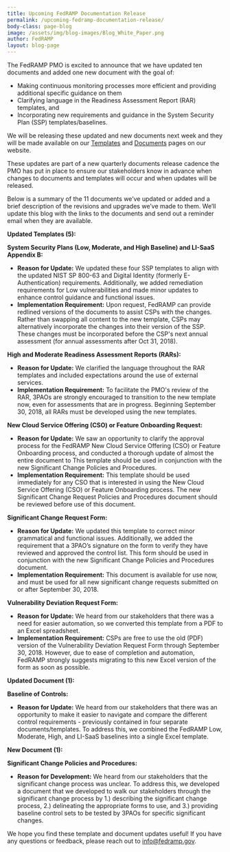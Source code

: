 ```yaml
---
title: Upcoming FedRAMP Documentation Release
permalink: /upcoming-fedramp-documentation-release/ 
body-class: page-blog
image: /assets/img/blog-images/Blog_White_Paper.png
author: FedRAMP
layout: blog-page
---
```

The FedRAMP PMO is excited to announce that we have updated ten documents and added one new document with the goal of:
* Making continuous monitoring processes more efficient and providing additional specific guidance on them
* Clarifying language in the Readiness Assessment Report (RAR) templates, and
* Incorporating new requirements and guidance in the System Security Plan (SSP) templates/baselines. 

We will be releasing these updated and new documents next week and they will be made available on our <a href="https://www.fedramp.gov/templates/">Templates</a> and <a href="https://www.fedramp.gov/documents/">Documents</a> pages on our website.

These updates are part of a new quarterly documents release cadence the PMO has put in place to ensure our stakeholders know in advance when changes to documents and templates will occur and when updates will be released. 

Below is a summary of the 11 documents we’ve updated or added and a brief description of the revisions and upgrades we’ve made to them. We’ll update this blog with the links to the documents and send out a reminder email when they are available.

**__Updated Templates (5):__**

**System Security Plans (Low, Moderate, and High Baseline) and LI-SaaS Appendix B:**
* **Reason for Update:** We updated these four SSP templates to align with the updated NIST SP 800-63 and Digital Identity (formerly E-Authentication) requirements. Additionally, we added remediation requirements for Low vulnerabilities and made minor updates to enhance control guidance and functional issues. 
* **Implementation Requirement:** Upon request, FedRAMP can provide redlined versions of the documents to assist CSPs with the changes. Rather than swapping all content to the new template, CSPs may alternatively incorporate the changes into their version of the SSP. These changes must be incorporated before the CSP's next annual assessment (for annual assessments after Oct 31, 2018).

**High and Moderate Readiness Assessment Reports (RARs):**
* **Reason for Update:** We clarified the language throughout the RAR templates and included expectations around the use of external services. 
* **Implementation Requirement:** To facilitate the PMO's review of the RAR, 3PAOs are strongly encouraged to transition to the new template now, even for assessments that are in progress. Beginning September 30, 2018, all RARs must be developed using the new templates.

**New Cloud Service Offering (CSO) or Feature Onboarding Request:**
* **Reason for Update:** We saw an opportunity to clarify the approval process for the FedRAMP New Cloud Service Offering (CSO) or Feature Onboarding process, and conducted a thorough update of almost the entire document to This template should be used in conjunction with the new Significant Change Policies and Procedures.
* **Implementation Requirement:** This template should be used immediately for any CSO that is interested in using the New Cloud Service Offering (CSO) or Feature Onboarding process. The new Significant Change Request Policies and Procedures document should be reviewed before use of this document.

**Significant Change Request Form:** 
* **Reason for Update:** We updated this template to correct minor grammatical and functional issues. Additionally, we added the requirement that a 3PAO’s signature on the form to verify they have reviewed and approved the control list. This form should be used in conjunction with the new Significant Change Policies and Procedures document.
* **Implementation Requirement:** This document is available for use now, and must be used for all new significant change requests submitted on or after September 30, 2018.

**Vulnerability Deviation Request Form:**
* **Reason for Update:** We heard from our stakeholders that there was a need for easier automation, so we converted this template from a PDF to an Excel spreadsheet.
* **Implementation Requirement:** CSPs are free to use the old (PDF) version of the Vulnerability Deviation Request Form through September 30, 2018. However, due to ease of completion and automation, FedRAMP strongly suggests migrating to this new Excel version of the form as soon as possible.

**__Updated Document (1):__**

**Baseline of Controls:**
* **Reason for Update:** We heard from our stakeholders that there was an opportunity to make it easier to navigate and compare the different control requirements - previously contained in four separate documents/templates. To address this, we combined the FedRAMP Low, Moderate, High, and LI-SaaS baselines into a single Excel template. 

**__New Document (1):__**

**Significant Change Policies and Procedures:**
* **Reason for Development:** We heard from our stakeholders that the significant change process was unclear. To address this, we developed a document that we developed to walk our stakeholders through the significant change process by 1.) describing the significant change process, 2.) delineating the appropriate forms to use, and 3.) providing baseline control sets to be tested by 3PAOs for specific significant changes.

We hope you find these template and document updates useful! If you have any questions or feedback, please reach out to info@fedramp.gov. 
